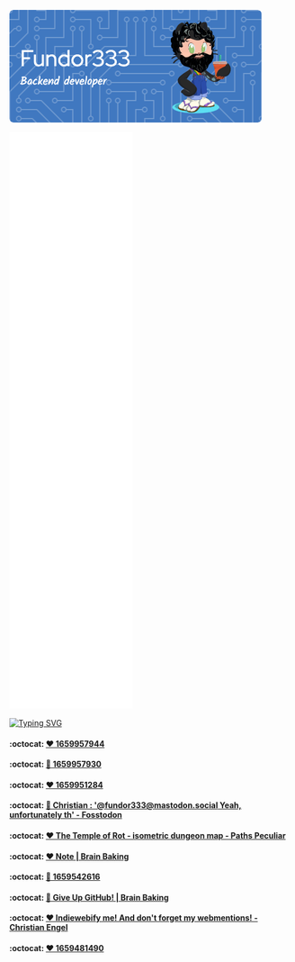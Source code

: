 ![Header](./github-header-image.png)

![Metrics](/github-metrics.svg)

[![Typing SVG](https://readme-typing-svg.herokuapp.com?color=FF4137&lines=Some+of+my+posts)](https://git.io/typing-svg)
<!--START_SECTION:feed-->
#### :octocat: [❤ 1659957944](https:&#x2F;&#x2F;fundor333.com&#x2F;social&#x2F;2022&#x2F;08&#x2F;08&#x2F;1659957944&#x2F;) 

#### :octocat: [🔁 1659957930](https:&#x2F;&#x2F;fundor333.com&#x2F;social&#x2F;2022&#x2F;08&#x2F;08&#x2F;1659957930&#x2F;) 

#### :octocat: [❤ 1659951284](https:&#x2F;&#x2F;fundor333.com&#x2F;social&#x2F;2022&#x2F;08&#x2F;08&#x2F;1659951284&#x2F;) 

#### :octocat: [💬 Christian : &#39;@fundor333@mastodon.social Yeah, unfortunately th&#39; - Fosstodon](https:&#x2F;&#x2F;fundor333.com&#x2F;social&#x2F;2022&#x2F;08&#x2F;07&#x2F;1659904064&#x2F;) 

#### :octocat: [❤ The Temple of Rot - isometric dungeon map - Paths Peculiar](https:&#x2F;&#x2F;fundor333.com&#x2F;social&#x2F;2022&#x2F;08&#x2F;07&#x2F;1659903935&#x2F;) 

#### :octocat: [❤ Note | Brain Baking](https:&#x2F;&#x2F;fundor333.com&#x2F;social&#x2F;2022&#x2F;08&#x2F;05&#x2F;1659686861&#x2F;) 

#### :octocat: [🔁 1659542616](https:&#x2F;&#x2F;fundor333.com&#x2F;social&#x2F;2022&#x2F;08&#x2F;03&#x2F;1659542616&#x2F;) 

#### :octocat: [💬 Give Up GitHub! | Brain Baking](https:&#x2F;&#x2F;fundor333.com&#x2F;social&#x2F;2022&#x2F;08&#x2F;03&#x2F;1659516036&#x2F;) 

#### :octocat: [❤ Indiewebify me! And don&#39;t forget my webmentions! - Christian Engel](https:&#x2F;&#x2F;fundor333.com&#x2F;social&#x2F;2022&#x2F;08&#x2F;02&#x2F;1659482812&#x2F;) 

#### :octocat: [❤ 1659481490](https:&#x2F;&#x2F;fundor333.com&#x2F;social&#x2F;2022&#x2F;08&#x2F;02&#x2F;1659481490&#x2F;) 

<!--END_SECTION:feed-->
